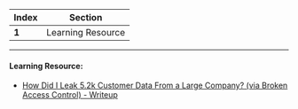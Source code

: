 Index | Section
---   | ---
**1** | Learning Resource

---

#### Learning Resource:

* [How Did I Leak 5.2k Customer Data From a Large Company? (via Broken Access Control) - Writeup](https://infosecwriteups.com/how-did-i-leak-5-2k-customer-data-from-a-large-company-via-broken-access-control-709eb4027409)
